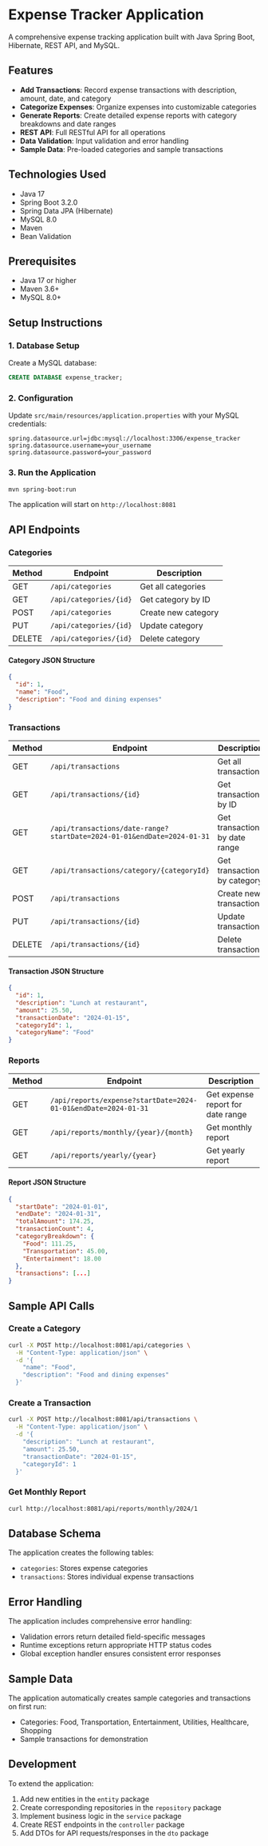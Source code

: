 # Expense Tracker Application

A comprehensive expense tracking application built with Java Spring Boot, Hibernate, REST API, and MySQL.

## Features

- **Add Transactions**: Record expense transactions with description, amount, date, and category
- **Categorize Expenses**: Organize expenses into customizable categories
- **Generate Reports**: Create detailed expense reports with category breakdowns and date ranges
- **REST API**: Full RESTful API for all operations
- **Data Validation**: Input validation and error handling
- **Sample Data**: Pre-loaded categories and sample transactions

## Technologies Used

- Java 17
- Spring Boot 3.2.0
- Spring Data JPA (Hibernate)
- MySQL 8.0
- Maven
- Bean Validation

## Prerequisites

- Java 17 or higher
- Maven 3.6+
- MySQL 8.0+

## Setup Instructions

### 1. Database Setup

Create a MySQL database:
```sql
CREATE DATABASE expense_tracker;
```

### 2. Configuration

Update `src/main/resources/application.properties` with your MySQL credentials:
```properties
spring.datasource.url=jdbc:mysql://localhost:3306/expense_tracker
spring.datasource.username=your_username
spring.datasource.password=your_password
```

### 3. Run the Application

```bash
mvn spring-boot:run
```

The application will start on `http://localhost:8081`

## API Endpoints

### Categories

| Method | Endpoint | Description |
|--------|----------|-------------|
| GET | `/api/categories` | Get all categories |
| GET | `/api/categories/{id}` | Get category by ID |
| POST | `/api/categories` | Create new category |
| PUT | `/api/categories/{id}` | Update category |
| DELETE | `/api/categories/{id}` | Delete category |

#### Category JSON Structure
```json
{
  "id": 1,
  "name": "Food",
  "description": "Food and dining expenses"
}
```

### Transactions

| Method | Endpoint | Description |
|--------|----------|-------------|
| GET | `/api/transactions` | Get all transactions |
| GET | `/api/transactions/{id}` | Get transaction by ID |
| GET | `/api/transactions/date-range?startDate=2024-01-01&endDate=2024-01-31` | Get transactions by date range |
| GET | `/api/transactions/category/{categoryId}` | Get transactions by category |
| POST | `/api/transactions` | Create new transaction |
| PUT | `/api/transactions/{id}` | Update transaction |
| DELETE | `/api/transactions/{id}` | Delete transaction |

#### Transaction JSON Structure
```json
{
  "id": 1,
  "description": "Lunch at restaurant",
  "amount": 25.50,
  "transactionDate": "2024-01-15",
  "categoryId": 1,
  "categoryName": "Food"
}
```

### Reports

| Method | Endpoint | Description |
|--------|----------|-------------|
| GET | `/api/reports/expense?startDate=2024-01-01&endDate=2024-01-31` | Get expense report for date range |
| GET | `/api/reports/monthly/{year}/{month}` | Get monthly report |
| GET | `/api/reports/yearly/{year}` | Get yearly report |

#### Report JSON Structure
```json
{
  "startDate": "2024-01-01",
  "endDate": "2024-01-31",
  "totalAmount": 174.25,
  "transactionCount": 4,
  "categoryBreakdown": {
    "Food": 111.25,
    "Transportation": 45.00,
    "Entertainment": 18.00
  },
  "transactions": [...]
}
```

## Sample API Calls

### Create a Category
```bash
curl -X POST http://localhost:8081/api/categories \
  -H "Content-Type: application/json" \
  -d '{
    "name": "Food",
    "description": "Food and dining expenses"
  }'
```

### Create a Transaction
```bash
curl -X POST http://localhost:8081/api/transactions \
  -H "Content-Type: application/json" \
  -d '{
    "description": "Lunch at restaurant",
    "amount": 25.50,
    "transactionDate": "2024-01-15",
    "categoryId": 1
  }'
```

### Get Monthly Report
```bash
curl http://localhost:8081/api/reports/monthly/2024/1
```

## Database Schema

The application creates the following tables:

- `categories`: Stores expense categories
- `transactions`: Stores individual expense transactions

## Error Handling

The application includes comprehensive error handling:
- Validation errors return detailed field-specific messages
- Runtime exceptions return appropriate HTTP status codes
- Global exception handler ensures consistent error responses

## Sample Data

The application automatically creates sample categories and transactions on first run:
- Categories: Food, Transportation, Entertainment, Utilities, Healthcare, Shopping
- Sample transactions for demonstration

## Development

To extend the application:
1. Add new entities in the `entity` package
2. Create corresponding repositories in the `repository` package
3. Implement business logic in the `service` package
4. Create REST endpoints in the `controller` package
5. Add DTOs for API requests/responses in the `dto` package